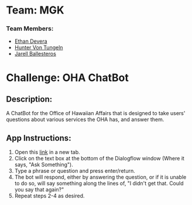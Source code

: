 # Team: MGK
### Team Members:
- [Ethan Devera](https://github.com/E-tanos)
- [Hunter Von Tungeln](https://github.com/HunterVT)
- [Jarell Ballesteros](https://github.com/jarellb)

# Challenge: OHA ChatBot

## Description:
A ChatBot for the Office of Hawaiian Affairs that is designed to take users' questions about various services the OHA has, and answer them.

## App Instructions:
1. Open this [link](https://hacc2021.github.io/MGK/) in a new tab.
2. Click on the text box at the bottom of the Dialogflow window (Where it says, "Ask Something").
3. Type a phrase or question and press enter/return.
4. The bot will respond, either by answering the question, or if it is unable to do so, will say something along the lines of, "I didn't get that. Could you say that again?"
5. Repeat steps 2-4 as desired. 
